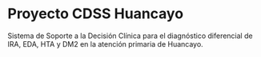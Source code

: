 # Proyecto CDSS Huancayo

Sistema de Soporte a la Decisión Clínica para el diagnóstico diferencial de IRA, EDA, HTA y DM2 en la atención primaria de Huancayo.